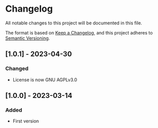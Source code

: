 # Changelog

All notable changes to this project will be documented in this file.

The format is based on [Keep a Changelog](https://keepachangelog.com/en/1.1.0/),
and this project adheres to [Semantic Versioning](https://semver.org/spec/v2.0.0.html).

## [1.0.1] - 2023-04-30

### Changed

-   License is now GNU AGPLv3.0


## [1.0.0] - 2023-03-14

### Added

-   First version

